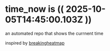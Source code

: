 # time_now is (( 2025-10-05T14:45:00.103Z ))

an automated repo that shows the currnent time

inspired by [breakingheatmap](https://github.com/breakingheatmap/breakingheatmap)